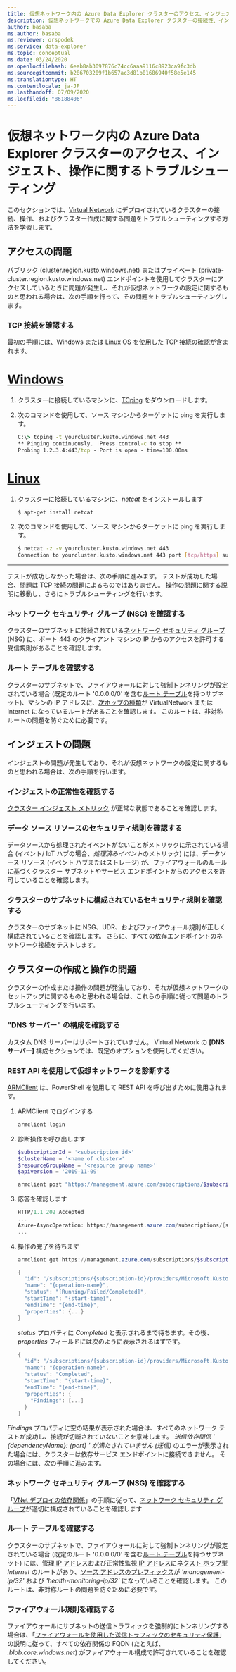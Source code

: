 ```yaml
---
title: 仮想ネットワーク内の Azure Data Explorer クラスターのアクセス、インジェスト、操作に関するトラブルシューティング
description: 仮想ネットワークでの Azure Data Explorer クラスターの接続性、インジェスト、クラスター作成、および操作に関するトラブルシューティング
author: basaba
ms.author: basaba
ms.reviewer: orspodek
ms.service: data-explorer
ms.topic: conceptual
ms.date: 03/24/2020
ms.openlocfilehash: 6eab8ab3097876c74cc6aaa9116c8923ca9fc3db
ms.sourcegitcommit: b286703209f1b657ac3d81b01686940f58e5e145
ms.translationtype: HT
ms.contentlocale: ja-JP
ms.lasthandoff: 07/09/2020
ms.locfileid: "86188406"
---
```

# <a name="troubleshoot-access-ingestion-and-operation-of-your-azure-data-explorer-cluster-in-your-virtual-network"></a>仮想ネットワーク内の Azure Data Explorer クラスターのアクセス、インジェスト、操作に関するトラブルシューティング

このセクションでは、[Virtual Network](/azure/virtual-network/virtual-networks-overview) にデプロイされているクラスターの接続、操作、およびクラスター作成に関する問題をトラブルシューティングする方法を学習します。

## <a name="access-issues"></a>アクセスの問題

パブリック (cluster.region.kusto.windows.net) またはプライベート (private-cluster.region.kusto.windows.net) エンドポイントを使用してクラスターにアクセスしているときに問題が発生し、それが仮想ネットワークの設定に関するものと思われる場合は、次の手順を行って、その問題をトラブルシューティングします。

### <a name="check-tcp-connectivity"></a>TCP 接続を確認する

最初の手順には、Windows または Linux OS を使用した TCP 接続の確認が含まれます。

# <a name="windows"></a>[Windows](#tab/windows)

1. クラスターに接続しているマシンに、[TCping](https://www.elifulkerson.com/projects/tcping.php) をダウンロードします。
1. 次のコマンドを使用して、ソース マシンからターゲットに ping を実行します。

   ```cmd
   C:\> tcping -t yourcluster.kusto.windows.net 443 
   ** Pinging continuously.  Press control-c to stop **
   Probing 1.2.3.4:443/tcp - Port is open - time=100.00ms
   ```

# <a name="linux"></a>[Linux](#tab/linux)

1. クラスターに接続しているマシンに、*netcat* をインストールします

   ```bash
   $ apt-get install netcat
   ```

1. 次のコマンドを使用して、ソース マシンからターゲットに ping を実行します。

   ```bash
   $ netcat -z -v yourcluster.kusto.windows.net 443
   Connection to yourcluster.kusto.windows.net 443 port [tcp/https] succeeded!
   ```
---

テストが成功しなかった場合は、次の手順に進みます。 テストが成功した場合、問題は TCP 接続の問題によるものではありません。 [操作の問題](#cluster-creation-and-operations-issues)に関する説明に移動し、さらにトラブルシューティングを行います。

### <a name="check-the-network-security-group-nsg"></a>ネットワーク セキュリティ グループ (NSG) を確認する

クラスターのサブネットに接続されている[ネットワーク セキュリティ グループ](/azure/virtual-network/security-overview) (NSG) に、ポート 443 のクライアント マシンの IP からのアクセスを許可する受信規則があることを確認します。

### <a name="check-route-table"></a>ルート テーブルを確認する

クラスターのサブネットで、ファイアウォールに対して強制トンネリングが設定されている場合 (既定のルート '0.0.0.0/0' を含む[ルート テーブル](/azure/virtual-network/virtual-networks-udr-overview)を持つサブネット)、マシンの IP アドレスに、[次ホップの種類](/azure/virtual-network/virtual-networks-udr-overview)が VirtualNetwork または Internet になっているルートがあることを確認します。 このルートは、非対称ルートの問題を防ぐために必要です。

## <a name="ingestion-issues"></a>インジェストの問題

インジェストの問題が発生しており、それが仮想ネットワークの設定に関するものと思われる場合は、次の手順を行います。

### <a name="check-ingestion-health"></a>インジェストの正常性を確認する

[クラスター インジェスト メトリック](using-metrics.md#ingestion-health-and-performance-metrics) が正常な状態であることを確認します。

### <a name="check-security-rules-on-data-source-resources"></a>データ ソース リソースのセキュリティ規則を確認する

データソースから処理されたイベントがないことがメトリックに示されている場合 (イベント/ IoT ハブの場合、*処理済みイベント*のメトリック) には、データソース リソース (イベント ハブまたはストレージ) が、ファイアウォールのルールに基づくクラスター サブネットやサービス エンドポイントからのアクセスを許可していることを確認します。

### <a name="check-security-rules-configured-on-clusters-subnet"></a>クラスターのサブネットに構成されているセキュリティ規則を確認する

クラスターのサブネットに NSG、UDR、およびファイアウォール規則が正しく構成されていることを確認します。 さらに、すべての依存エンドポイントのネットワーク接続をテストします。 

## <a name="cluster-creation-and-operations-issues"></a>クラスターの作成と操作の問題

クラスターの作成または操作の問題が発生しており、それが仮想ネットワークのセットアップに関するものと思われる場合は、これらの手順に従って問題のトラブルシューティングを行います。

### <a name="check-the-dns-servers-configuration"></a>"DNS サーバー" の構成を確認する

カスタム DNS サーバーはサポートされていません。 Virtual Network の **[DNS サーバー]** 構成セクションでは、既定のオプションを使用してください。

### <a name="diagnose-the-virtual-network-with-the-rest-api"></a>REST API を使用して仮想ネットワークを診断する

[ARMClient](https://chocolatey.org/packages/ARMClient) は、PowerShell を使用して REST API を呼び出すために使用されます。 

1. ARMClient でログインする

   ```powerShell
   armclient login
   ```

1. 診断操作を呼び出します

    ```powershell
    $subscriptionId = '<subscription id>'
    $clusterName = '<name of cluster>'
    $resourceGroupName = '<resource group name>'
    $apiversion = '2019-11-09'
    
    armclient post "https://management.azure.com/subscriptions/$subscriptionId/resourceGroups/$resourceGroupName/providers/Microsoft.Kusto/clusters/$clusterName/diagnoseVirtualNetwork?api-version=$apiversion" -verbose
    ```

1. 応答を確認します

    ```powershell
    HTTP/1.1 202 Accepted
    ...
    Azure-AsyncOperation: https://management.azure.com/subscriptions/{subscription-id}/providers/Microsoft.Kusto/locations/{location}/operationResults/{operation-id}?api-version=2019-11-09
    ...
    ```

1. 操作の完了を待ちます

    ```powershell
    armclient get https://management.azure.com/subscriptions/$subscriptionId/providers/Microsoft.Kusto/locations/{location}/operationResults/{operation-id}?api-version=2019-11-09
    
    {
      "id": "/subscriptions/{subscription-id}/providers/Microsoft.Kusto/locations/{location}/operationresults/{operation-id}",
      "name": "{operation-name}",
      "status": "[Running/Failed/Completed]",
      "startTime": "{start-time}",
      "endTime": "{end-time}",
      "properties": {...}
    }
    ```
    
   *status* プロパティに *Completed* と表示されるまで待ちます。その後、*properties* フィールドには次のように表示されるはずです。

    ```powershell
    {
      "id": "/subscriptions/{subscription-id}/providers/Microsoft.Kusto/locations/{location}/operationresults/{operation-id}",
      "name": "{operation-name}",
      "status": "Completed",
      "startTime": "{start-time}",
      "endTime": "{end-time}",
      "properties": {
        "Findings": [...]
      }
    }
    ```

*Findings* プロパティに空の結果が表示された場合は、すべてのネットワーク テストが成功し、接続が切断されていないことを意味します。 *送信依存関係 ' {dependencyName}: {port} ' が満たされていません (送信)* のエラーが表示された場合には、クラスターは依存サービス エンドポイントに接続できません。 その場合には、次の手順に進みます。

### <a name="check-network-security-group-nsg"></a>ネットワーク セキュリティ グループ (NSG) を確認する

「[VNet デプロイの依存関係](vnet-deployment.md#dependencies-for-vnet-deployment)」の手順に従って、[ネットワーク セキュリティ グループ](/azure/virtual-network/security-overview)が適切に構成されていることを確認します

### <a name="check-route-table"></a>ルート テーブルを確認する

クラスターのサブネットで、ファイアウォールに対して強制トンネリングが設定されている場合 (既定のルート '0.0.0.0/0' を含む[ルート テーブル](/azure/virtual-network/virtual-networks-udr-overview)を持つサブネット) には、[管理 IP アドレス](vnet-deployment.md#azure-data-explorer-management-ip-addresses)および[正常性監視 IP アドレス](vnet-deployment.md#health-monitoring-addresses)に[ネクスト ホップ型](/azure/virtual-network/virtual-networks-udr-overview##next-hop-types-across-azure-tools) *Internet* のルートがあり、[ソース アドレスのプレフィックス](/azure/virtual-network/virtual-networks-udr-overview#how-azure-selects-a-route)が *'management-ip/32'* および *'health-monitoring-ip/32'* になっていることを確認します。 このルートは、非対称ルートの問題を防ぐために必要です。

### <a name="check-firewall-rules"></a>ファイアウォール規則を確認する

ファイアウォールにサブネットの送信トラフィックを強制的にトンネリングする場合は、「[ファイアウォールを使用した送信トラフィックのセキュリティ保護](vnet-deployment.md#securing-outbound-traffic-with-firewall)」の説明に従って、すべての依存関係の FQDN (たとえば、 *.blob.core.windows.net*) がファイアウォール構成で許可されていることを確認してください。
